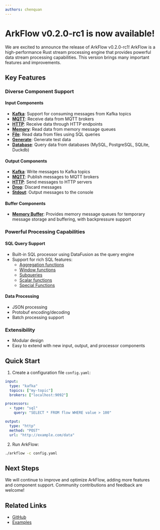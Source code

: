 ```yaml
---
authors: chenquan
---
```



# ArkFlow v0.2.0-rc1 is now available!

We are excited to announce the release of ArkFlow v0.2.0-rc1! ArkFlow is a high-performance Rust stream processing engine that provides powerful data stream processing capabilities. This version brings many important features and improvements.

## Key Features

### Diverse Component Support

#### Input Components
- [**Kafka**](/docs/components/inputs/kafka): Support for consuming messages from Kafka topics
- [**MQTT**](/docs/components/inputs/mqtt): Receive data from MQTT brokers
- [**HTTP**](/docs/components/inputs/http): Receive data through HTTP endpoints
- [**Memory**](/docs/components/inputs/memory): Read data from memory message queues
- [**File**](/docs/components/inputs/sql): Read data from files using SQL queries
- [**Generate**](/docs/components/inputs/generate): Generate test data
- [**Database**](/docs/components/inputs/sql): Query data from databases (MySQL, PostgreSQL, SQLite, Duckdb)

#### Output Components
- [**Kafka**](/docs/components/outputs/kafka): Write messages to Kafka topics
- [**MQTT**](/docs/components/outputs/mqtt): Publish messages to MQTT brokers
- [**HTTP**](/docs/components/outputs/http): Send messages to HTTP servers
- [**Drop**](/docs/components/outputs/drop): Discard messages
- [**Stdout**](/docs/components/outputs/stdout): Output messages to the console

#### Buffer Components
- [**Memory Buffer**](/docs/components/buffers/memory): Provides memory message queues for temporary message storage and buffering, with backpressure support

### Powerful Processing Capabilities

#### SQL Query Support
- Built-in SQL processor using DataFusion as the query engine
- Support for rich SQL features:
  - [Aggregation functions](/docs/sql/aggregate_functions)
  - [Window functions](/docs/sql/window_functions)
  - [Subqueries](/docs/sql/subqueries)
  - [Scalar functions](/docs/sql/scalar_functions)
  - [Special Functions](/docs/sql/special_functions)

#### Data Processing
- JSON processing
- Protobuf encoding/decoding
- Batch processing support

### Extensibility
- Modular design
- Easy to extend with new input, output, and processor components

## Quick Start

1. Create a configuration file `config.yaml`:
```yaml
input:
  type: "kafka"
  topics: ["my-topic"]
  brokers: ["localhost:9092"]

processors:
  - type: "sql"
    query: "SELECT * FROM flow WHERE value > 100"

output:
  type: "http"
  method: "POST"
  url: "http://example.com/data"
```

2. Run ArkFlow:
```bash
./arkflow -c config.yaml
```

## Next Steps

We will continue to improve and optimize ArkFlow, adding more features and component support. Community contributions and feedback are welcome!

## Related Links

- [GitHub](https://github.com/ark-flow/arkflow)
- [Examples](https://github.com/ark-flow/arkflow/tree/main/examples)
